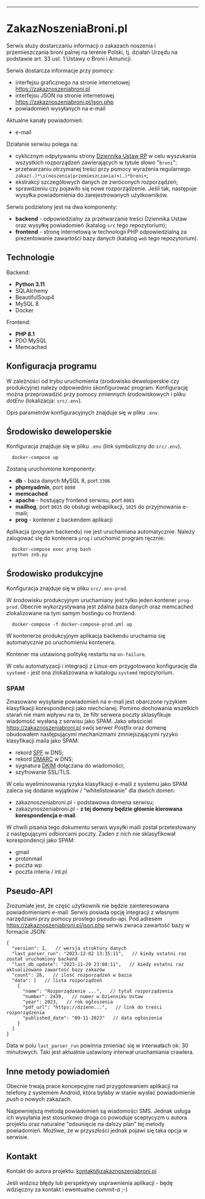 ---

# ZakazNoszeniaBroni.pl

Serwis służy dostarczaniu informacji o zakazach noszenia i przemieszczania broni palnej na terenie Polski, tj. działań Urzędu na podstawie art. 33 ust. 1 Ustawy o Broni i Amunicji.

Serwis dostarcza informacje przy pomocy:
  * interfejsu graficznego na stronie internetowej <a href="https://zakaznoszeniabroni.pl" target="_blank">https://zakaznoszeniabroni.pl</a>
  * interfejsu JSON na stronie internetowej <a href="https://zakaznoszeniabroni.pl/json.php" target="_blank">https://zakaznoszeniabroni.pl/json.php</a>
  * powiadomień wysyłanych na e-mail

Aktualne kanały powiadomień:
  * e-mail

Działanie serwisu polega na:
  * cyklicznym odpytywaniu strony <a href="https://dziennikustaw.gov.pl/DU" target="_blank">Dziennika Ustaw RP</a> w celu wyszukania wszystkich rozporządzeń zawierających w tytule słowo "<code>broni</code>";
  * przetwarzaniu otrzymanej treści przy pomocy wyrażenia regularnego <code>zakaz(.)*\s(noszenia|przemieszczania)+(.)*broni+</code>;
  * ekstrakcji szczegółowych danych ze zwróconych rozporządzeń;
  * sprawdzeniu czy pojawiło się nowe rozporządzenie. Jeśli tak, następuje wysyłka powiadomienia do zarejestrowanych użytkowników.

Serwis podzielony jest na dwa komponenty:
  * **backend** - odpowiedzialny za przetwarzanie treści Dziennika Ustaw oraz wysyłkę powiadomień (katalog <code>src</code> tego repozytorium);
  * **frontend** - stronę internetową w technologii PHP odpowiedzialną za prezentowanie zawartości bazy danych (katalog <code>web</code> tego repozytorium).

## Technologie

Backend:
  * **Python 3.11**
  * SQLAlchemy
  * BeautifulSoup4
  * MySQL 8
  * Docker

Frontend:
  * **PHP 8.1**
  * PDO MySQL
  * Memcached

## Konfiguracja programu

W zależności od trybu uruchomienia (środowisko deweloperskie czy produkcyjne) należy odpowiednio skonfigurować program. Konfigurację można przeprowadzić przy pomocy zmiennych środowiskowych i pliku *dotEnv* (lokalizacja: <code>src/.env</code>).

Opis parametrów konfiguracyjnych znajduje się w pliku <code>.env</code>.


## Środowisko deweloperskie

Konfiguracja znajduje się w pliku <code>.env</code> (link symboliczny do <code>src/.env</code>).

```console
  docker-compose up
```

Zostaną uruchomione komponenty:
  * **db** - baza danych MySQL 8, port <code>3306</code>
  * **phpmyadmin**, port <code>8080</code>
  * **memcached**
  * **apache** - hostujący frontend serwisu, port <code>8081</code>
  * **mailhog**, port <code>8025</code> do obsługi webaplikacji, <code>1025</code> do przyjmowania e-maili;
  * **prog** - kontener z backendem aplikacji

Aplikacja (program backendu) nie jest uruchamiana automatycznie. Należy zalogować się do kontenera <code>prog</code> i uruchomić program ręcznie:

```console
  docker-compose exec prog bash
  python znb.py
```

## Środowisko produkcyjne

Konfiguracja znajduje się w pliku <code>src/.env-prod</code>.

W środowisku produkcyjnym uruchamiany jest tylko jeden kontener <code>prog-prod</code>. Obecnie wykorzystywana jest zdalna baza danych oraz memcached zlokalizowane na tym samym hostingu co frontend.

```console
  docker-compose -f docker-compose-prod.yml up
```

W kontenerze produkcyjnym aplikacja backendu uruchamia się automatycznie po uruchomieniu kontenera.

Kontener ma ustawioną politykę restartu na <code>on-failure</code>.

W celu automatyzacji i integracji z Linux-em przygotowano konfigurację dla <code>systemd</code> - jest ona zlokalizowana w katalogu <code>systemd</code> repozytorium.

### SPAM

Zmasowane wysyłanie powiadomień na e-mail jest obarczone ryzykiem klasyfikacji korespondencji jako niechcianej. Pomimo dochowania wszelkich starań nie mam wpływu na to, że filtr serwera poczty sklasyfikuje wiadomość wysłaną z serwisu jako SPAM. Jako właściciel <a href="https://zakaznoszeniabroni.pl" target="_blank">https://zakaznoszeniabroni.pl</a> swój serwer *Postfix* oraz domenę obudowałem następującymi mechanizmami zmniejszającymi ryzyko klasyfikacji maila jako SPAM:
  * rekord <a href="https://en.wikipedia.org/wiki/Sender_Policy_Framework" target="_blank">SPF</a> w DNS;
  * rekord <a href="https://en.wikipedia.org/wiki/DMARC" target="_blank">DMARC</a> w DNS;
  * sygnatura <a href="https://en.wikipedia.org/wiki/DomainKeys_Identified_Mail" target="_blank">DKIM</a> dołączana do wiadomości;
  * szyfrowanie SSL/TLS.

W celu wyeliminowania ryzyka klasyfikacji e-maili z systemu jako SPAM zaleca się dodanie wyjątków / "whitelistowanie" dla dwóch domen:
  * zakaznoszeniabroni.pl - podstawowa domena serwisu;
  * zakazynoszeniabroni.pl - **z tej domeny będzie głównie kierowana korespondencja e-mail**.

W chwili pisania tego dokumentu serwis wysyłki maili został przetestowany z następującymi odbiorcami poczty. Żaden z nich nie sklasyfikował korespondencji jako SPAM:
  * gmail
  * protonmail
  * poczta wp
  * poczta interia / int.pl

## Pseudo-API

Zrozumiałe jest, że część użytkownik nie będzie zainteresowana powiadomieniami e-mail. Serwis posiada opcję integracji z własnymi narzędziami przy pomocy prostego pseudo-api. Pod adresem <a href="https://zakaznoszeniabroni.pl/json.php">https://zakaznoszeniabroni.pl/json.php</a> serwis zwraca zawartość bazy w formacie JSON:

```json5
{
  "version": 1,   // wersja struktury danych
  "last_parser_run": "2023-12-02 13:35:11",   // kiedy ostatni raz został uruchomiony backend
  "last_db_update": "2023-11-29 23:08:11",   // kiedy ostatni raz aktualizowano zawartość bazy zakazów
  "count": 26,   // ilość rozporządzeń w bazie
  "data": [   // lista rozporządzeń
    {
      "name": "Rozporządzenie ...",   // tytuł rozporządzenia
      "number": 2439,   // numer w Dzienniku Ustaw
      "year": 2023,   // rok ogłoszenia
      "pdf_url": "https://dzienn...",   // link do treści rozporządzenia
      "published_date": "09-11-2023"   // data ogłoszenia
    }
  ]
}
```

Data w polu <code>last_parser_run</code> powinna zmieniać się w interwałach ok. 30 minutowych. Taki jest aktualnie ustawiony interwał uruchamiania crawlera.

## Inne metody powiadomień

Obecnie trwają prace koncepcyjne nad przygotowaniem aplikacji na telefony z systemem Android, która byłaby w stanie wysłać powiadomienie *push* o nowych zakazach.

Najpewniejszą metodą powiadomień są wiadomości SMS. Jednak usługa ich wysyłania jest stosunkowo droga co powoduje sceptycyzm u autora projektu oraz naturalne "odsunięcie na dalszy plan" tej metody powiadomień. Możliwe, że w przyszłości jednak pojawi się taka opcja w serwisie.

## Kontakt

Kontakt do autora projektu: <a href="mailto:kontakt@zakaznoszeniabroni.pl">kontakt@zakaznoszeniabroni.pl</a>

Jeśli widzisz błędy lub perspektywy usprawnienia aplikacji - będę wdzięczny za kontakt i ewentualne *commit-a* ;-)
